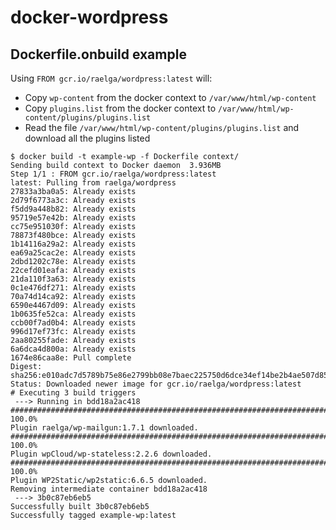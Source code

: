 # docker-wordpress

## Dockerfile.onbuild example

Using `FROM gcr.io/raelga/wordpress:latest` will:

- Copy `wp-content` from the docker context to `/var/www/html/wp-content`
- Copy `plugins.list` from the docker context to `/var/www/html/wp-content/plugins/plugins.list`
- Read the file `/var/www/html/wp-content/plugins/plugins.list` and download all the plugins listed

```
$ docker build -t example-wp -f Dockerfile context/
Sending build context to Docker daemon  3.936MB
Step 1/1 : FROM gcr.io/raelga/wordpress:latest
latest: Pulling from raelga/wordpress
27833a3ba0a5: Already exists 
2d79f6773a3c: Already exists 
f5dd9a448b82: Already exists 
95719e57e42b: Already exists 
cc75e951030f: Already exists 
78873f480bce: Already exists 
1b14116a29a2: Already exists 
ea69a25cac2e: Already exists 
2dbd1202c78e: Already exists 
22cefd01eafa: Already exists 
21da110f3a63: Already exists 
0c1e476df271: Already exists 
70a74d14ca92: Already exists 
6590e4467d09: Already exists 
1b0635fe52ca: Already exists 
ccb00f7ad0b4: Already exists 
996d17ef73fc: Already exists 
2aa80255fade: Already exists 
6a6dca4d800a: Already exists 
1674e86caa8e: Pull complete 
Digest: sha256:e010adc7d5789b75e86e2799bb08e7baec225750d6dce34ef14be2b4ae507d85
Status: Downloaded newer image for gcr.io/raelga/wordpress:latest
# Executing 3 build triggers
 ---> Running in bdd18a2ac418
######################################################################## 100.0%
Plugin raelga/wp-mailgun:1.7.1 downloaded.
######################################################################## 100.0%
Plugin wpCloud/wp-stateless:2.2.6 downloaded.
######################################################################## 100.0%
Plugin WP2Static/wp2static:6.6.5 downloaded.
Removing intermediate container bdd18a2ac418
 ---> 3b0c87eb6eb5
Successfully built 3b0c87eb6eb5
Successfully tagged example-wp:latest
```
